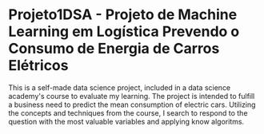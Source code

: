 # Projeto1DSA - Projeto de Machine Learning em Logística Prevendo o Consumo de Energia de Carros Elétricos
This is a self-made data science project, included in a data science academy's course to evaluate my learning. The project is intended to fulfill a business need to predict the mean consumption of electric cars. 
Utilizing the concepts and techniques from the course, I search to respond to the question with the most valuable variables and applying know algoritms.
